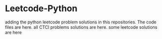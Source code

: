 # Leetcode-Python
adding the python leetcode problem solutions in this repositories. 
The code files are here.
all CTCI problems solutions are here.
some leetcode solutions are here












































































































































































































































































































































































































































